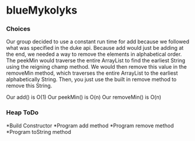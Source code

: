# blueMykolyks

### Choices

Our group decided to use a constant run time for add because we followed what was specified in the duke api. Because add would just be adding at the end, we needed a way to remove the elements in alphabetical order. The peekMin would traverse the entire ArrayList to find the earliest String using the reigning champ method. We would then remove this value in the removeMin method, which traverses the entire ArrayList to the earliest alphabetically String. Then, you just use the built in remove method to remove this String.

Our add() is O(1)
Our peekMin() is O(n)
Our removeMin() is O(n)

### Heap ToDo

*Build Constructor
*Program add method
*Program remove method
*Program toString method
